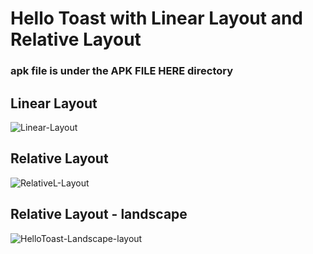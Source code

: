 # Hello Toast with Linear Layout and Relative Layout

### apk file is under the APK FILE HERE directory

## Linear Layout
![Linear-Layout](https://user-images.githubusercontent.com/94663542/220362420-ddb02f3d-2eb1-4875-b43d-2a724d78921d.png)
<br>
## Relative Layout
![RelativeL-Layout](https://user-images.githubusercontent.com/94663542/220362446-5322a035-eba5-4bc9-bbf4-563fd00077ad.png)
<br>
## Relative Layout - landscape
![HelloToast-Landscape-layout](https://user-images.githubusercontent.com/94663542/221428909-83fe41e8-fac7-4879-beb6-9ac6fdbcd3ba.png)

